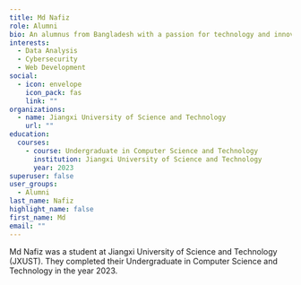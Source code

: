 ```yaml
---
title: Md Nafiz
role: Alumni
bio: An alumnus from Bangladesh with a passion for technology and innovation.
interests:
  - Data Analysis
  - Cybersecurity
  - Web Development
social:
  - icon: envelope
    icon_pack: fas
    link: ""
organizations:
  - name: Jiangxi University of Science and Technology
    url: ""
education:
  courses:
    - course: Undergraduate in Computer Science and Technology
      institution: Jiangxi University of Science and Technology
      year: 2023
superuser: false
user_groups:
  - Alumni
last_name: Nafiz
highlight_name: false
first_name: Md
email: ""
---
```

Md Nafiz was a student at Jiangxi University of Science and Technology (JXUST). They completed their Undergraduate in Computer Science and Technology in the year 2023.
